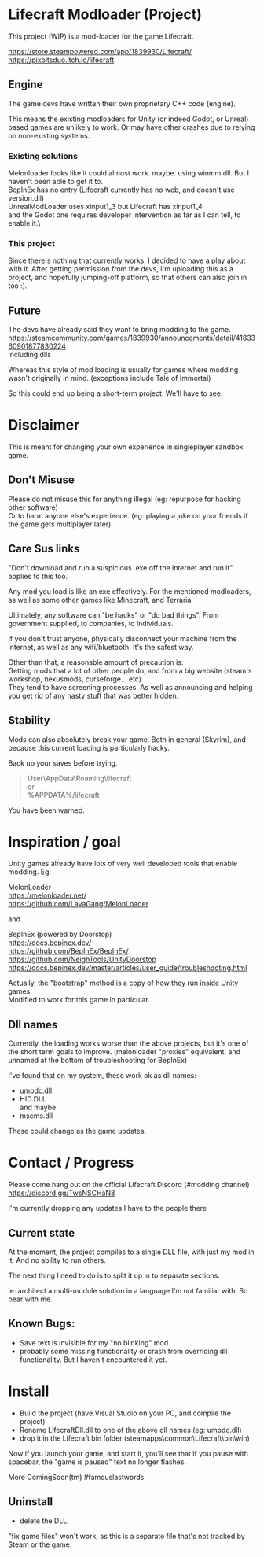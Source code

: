 # Lifecraft Modloader (Project)

This project (WIP) is a mod-loader for the game Lifecraft.

https://store.steampowered.com/app/1839930/Lifecraft/ \
https://pixbitsduo.itch.io/lifecraft

## Engine

The game devs have written their own proprietary C++ code (engine).

This means the existing modloaders for Unity (or indeed Godot, or Unreal) based games are unlikely to work.
Or may have other crashes due to relying on non-existing systems.

### Existing solutions
Melonloader looks like it could almost work. maybe. using winmm.dll. But I haven't been able to get it to.\
BepInEx has no entry (Lifecraft currently has no web, and doesn't use version.dll)\
UnrealModLoader uses xinput1_3 but Lifecraft has xinput1_4\
and the Godot one requires developer intervention as far as I can tell, to enable it.\

### This project

Since there's nothing that currently works, I decided to have a play about with it.
After getting permission from the devs, I'm uploading this as a project, and hopefully jumping-off platform,
so that others can also join in too :).

## Future

The devs have already said they want to bring modding to the game.\
https://steamcommunity.com/games/1839930/announcements/detail/4183360901877830224 \
including dlls

Whereas this style of mod loading is usually for games where modding wasn't originally in mind. (exceptions include Tale of Immortal)

So this could end up being a short-term project. We'll have to see.

# Disclaimer

This is meant for changing your own experience in singleplayer sandbox game.

## Don't Misuse
Please do not misuse this for anything illegal (eg: repurpose for hacking other software)\
Or to harm anyone else's experience. (eg: playing a joke on your friends if the game gets multiplayer later)

## Care Sus links
"Don't download and run a suspicious .exe off the internet and run it"
applies to this too.

Any mod you load is like an exe effectively. 
For the mentioned modloaders, as well as some other games like Minecraft, and Terraria.

Ultimately, any software can "be hacks" or "do bad things".
From government supplied, to companies, to individuals.

If you don't trust anyone, physically disconnect your machine from the internet, as well as any wifi/bluetooth.
It's the safest way.

Other than that, a reasonable amount of precaution is:\
Getting mods that a lot of other people do, and from a big website (steam's workshop, nexusmods, curseforge... etc).\
They tend to have screening processes. As well as announcing and helping you get rid of any nasty stuff that was better hidden.

## Stability
Mods can also absolutely break your game. 
Both in general (Skyrim), and because this current loading is particularly hacky.

Back up your saves before trying.

> User\AppData\Roaming\lifecraft \
or \
> %APPDATA%/lifecraft

You have been warned.


# Inspiration / goal

Unity games already have lots of very well developed tools that enable modding. Eg:

MelonLoader\
https://melonloader.net/ \
https://github.com/LavaGang/MelonLoader

and

BepInEx (powered by Doorstop)\
https://docs.bepinex.dev/ \
https://github.com/BepInEx/BepInEx/ \
https://github.com/NeighTools/UnityDoorstop \
https://docs.bepinex.dev/master/articles/user_guide/troubleshooting.html

Actually, the "bootstrap" method is a copy of how they run inside Unity games.\
Modified to work for this game in particular.

## Dll names

Currently, the loading works worse than the above projects, but it's one of the short term goals to improve.
(melonloader "proxies" equivalent, and unnamed at the bottom of troubleshooting for BepInEx)

I've found that on my system, these work ok as dll names: 
- umpdc.dll
- HID.DLL \
and maybe
- mscms.dll 

These could change as the game updates.

# Contact / Progress

Please come hang out on the official Lifecraft Discord (#modding channel)
https://discord.gg/TwsNSCHaN8

I'm currently dropping any updates I have to the people there

## Current state

At the moment, the project compiles to a single DLL file, with just my mod in it. And no ability to run others.

The next thing I need to do is to split it up in to separate sections.

ie: architect a multi-module solution in a language I'm not familiar with.
So bear with me.

## Known Bugs:
- Save text is invisible for my "no blinking" mod
- probably some missing functionality or crash from overriding dll functionality. But I haven't encountered it yet.


# Install

- Build the project (have Visual Studio on your PC, and compile the project)
- Rename LifecraftDll.dll to one of the above dll names (eg: umpdc.dll)
- drop it in the Lifecraft bin folder (steamapps\common\Lifecraft\bin\win)

Now if you launch your game, and start it, 
you'll see that if you pause with spacebar, the "game is paused" text no longer flashes.

More ComingSoon(tm)
\#famouslastwords

## Uninstall

- delete the DLL.

"fix game files" won't work, as this is a separate file that's not tracked by Steam or the game.
